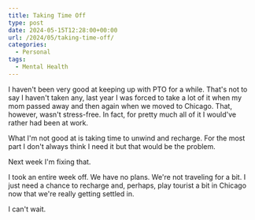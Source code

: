 ```yaml
---
title: Taking Time Off
type: post
date: 2024-05-15T12:28:00+00:00
url: /2024/05/taking-time-off/
categories:
  - Personal
tags:
  - Mental Health
---
```


I haven't been very good at keeping up with PTO for a while. That's not to say I haven't taken any, last year I was forced to take a lot of it when my mom passed away and then again when we moved to Chicago. That, however, wasn't stress-free. In fact, for pretty much all of it I would've rather had been at work.

What I'm not good at is taking time to unwind and recharge. For the most part I don't always think I need it but that would be the problem.

Next week I'm fixing that.

I took an entire week off. We have no plans. We're not traveling for a bit. I just need a chance to recharge and, perhaps, play tourist a bit in Chicago now that we're really getting settled in.

I can't wait.